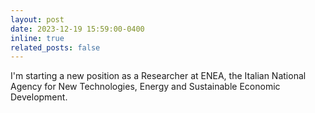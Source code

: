 ```yaml
---
layout: post
date: 2023-12-19 15:59:00-0400
inline: true
related_posts: false
---
```


I'm starting a new position as a Researcher at ENEA, the Italian National Agency for New Technologies, Energy and Sustainable Economic Development.